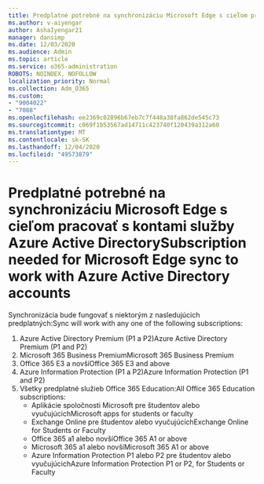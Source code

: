```yaml
---
title: Predplatné potrebné na synchronizáciu Microsoft Edge s cieľom pracovať s kontami služby Azure Active Directory
ms.author: v-aiyengar
author: AshaIyengar21
manager: dansimp
ms.date: 12/03/2020
ms.audience: Admin
ms.topic: article
ms.service: o365-administration
ROBOTS: NOINDEX, NOFOLLOW
localization_priority: Normal
ms.collection: Adm_O365
ms.custom:
- "9004022"
- "7088"
ms.openlocfilehash: ee2369c02896b67eb7c7f448a38fa862de545c73
ms.sourcegitcommit: c069f1b53567ad14711c423740f120439a312a60
ms.translationtype: MT
ms.contentlocale: sk-SK
ms.lasthandoff: 12/04/2020
ms.locfileid: "49573879"
---
```

# <a name="subscription-needed-for-microsoft-edge-sync-to-work-with-azure-active-directory-accounts"></a><span data-ttu-id="12754-102">Predplatné potrebné na synchronizáciu Microsoft Edge s cieľom pracovať s kontami služby Azure Active Directory</span><span class="sxs-lookup"><span data-stu-id="12754-102">Subscription needed for Microsoft Edge sync to work with Azure Active Directory accounts</span></span>

<span data-ttu-id="12754-103">Synchronizácia bude fungovať s niektorým z nasledujúcich predplatných:</span><span class="sxs-lookup"><span data-stu-id="12754-103">Sync will work with any one of the following subscriptions:</span></span>

1. <span data-ttu-id="12754-104">Azure Active Directory Premium (P1 a P2)</span><span class="sxs-lookup"><span data-stu-id="12754-104">Azure Active Directory Premium (P1 and P2)</span></span>
1. <span data-ttu-id="12754-105">Microsoft 365 Business Premium</span><span class="sxs-lookup"><span data-stu-id="12754-105">Microsoft 365 Business Premium</span></span>
1. <span data-ttu-id="12754-106">Office 365 E3 a novší</span><span class="sxs-lookup"><span data-stu-id="12754-106">Office 365 E3 and above</span></span>
1. <span data-ttu-id="12754-107">Azure Information Protection (P1 a P2)</span><span class="sxs-lookup"><span data-stu-id="12754-107">Azure Information Protection (P1 and P2)</span></span>
1. <span data-ttu-id="12754-108">Všetky predplatné služieb Office 365 Education:</span><span class="sxs-lookup"><span data-stu-id="12754-108">All Office 365 Education subscriptions:</span></span>
    - <span data-ttu-id="12754-109">Aplikácie spoločnosti Microsoft pre študentov alebo vyučujúcich</span><span class="sxs-lookup"><span data-stu-id="12754-109">Microsoft apps for students or faculty</span></span>
    - <span data-ttu-id="12754-110">Exchange Online pre študentov alebo vyučujúcich</span><span class="sxs-lookup"><span data-stu-id="12754-110">Exchange Online for Students or Faculty</span></span>
    - <span data-ttu-id="12754-111">Office 365 a1 alebo novší</span><span class="sxs-lookup"><span data-stu-id="12754-111">Office 365 A1 or above</span></span>
    - <span data-ttu-id="12754-112">Microsoft 365 a1 alebo novší</span><span class="sxs-lookup"><span data-stu-id="12754-112">Microsoft 365 A1 or above</span></span>
    - <span data-ttu-id="12754-113">Azure Information Protection P1 alebo P2 pre študentov alebo vyučujúcich</span><span class="sxs-lookup"><span data-stu-id="12754-113">Azure Information Protection P1 or P2, for Students or Faculty</span></span>
